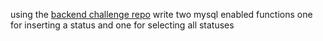using the [backend challenge repo](https://github.com/GKephart/backend-code-alongs) write two mysql enabled functions one for  inserting a status and one for selecting all statuses